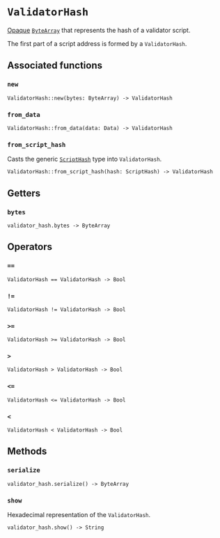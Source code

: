 # `ValidatorHash`

[Opaque](https://en.wikipedia.org/wiki/Opaque_data_type) [`ByteArray`](./bytearray.md) that represents the hash of a validator script.

The first part of a script address is formed by a `ValidatorHash`.

## Associated functions

### `new`

```helios
ValidatorHash::new(bytes: ByteArray) -> ValidatorHash
```

### `from_data`

```helios
ValidatorHash::from_data(data: Data) -> ValidatorHash
```

### `from_script_hash`

Casts the generic [`ScriptHash`](./scripthash.md) type into `ValidatorHash`.

```helios
ValidatorHash::from_script_hash(hash: ScriptHash) -> ValidatorHash
```

## Getters

### `bytes`

```helios
validator_hash.bytes -> ByteArray
```

## Operators

### `==`

```helios
ValidatorHash == ValidatorHash -> Bool
```

### `!=`

```helios
ValidatorHash != ValidatorHash -> Bool
```

### `>=`

```helios
ValidatorHash >= ValidatorHash -> Bool
```

### `>`

```helios
ValidatorHash > ValidatorHash -> Bool
```

### `<=`

```helios
ValidatorHash <= ValidatorHash -> Bool
```

### `<`

```helios
ValidatorHash < ValidatorHash -> Bool
```

## Methods

### `serialize`

```helios
validator_hash.serialize() -> ByteArray
```

### `show`

Hexadecimal representation of the `ValidatorHash`.

```helios
validator_hash.show() -> String
```
